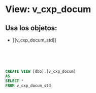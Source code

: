 # View: v_cxp_docum

## Usa los objetos:
- [[v_cxp_docum_std]]

```sql





CREATE VIEW [dbo].[v_cxp_docum]
AS
SELECT *
FROM v_cxp_docum_std

```
